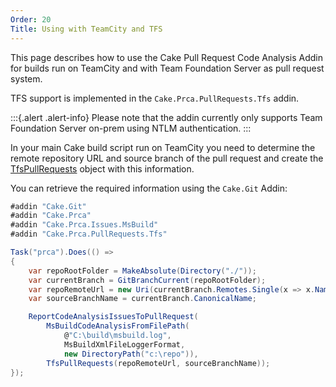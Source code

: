 ```yaml
---
Order: 20
Title: Using with TeamCity and TFS
---
```

This page describes how to use the Cake Pull Request Code Analysis Addin for builds run on
TeamCity and with Team Foundation Server as pull request system.

TFS support is implemented in the `Cake.Prca.PullRequests.Tfs` addin.

:::{.alert .alert-info}
Please note that the addin currently only supports Team Foundation Server on-prem using NTLM authentication.
:::

In your main Cake build script run on TeamCity you need to determine the remote repository URL and
source branch of the pull request and create the [TfsPullRequests] object with this information.

You can retrieve the required information using the `Cake.Git` Addin:

```csharp
#addin "Cake.Git"
#addin "Cake.Prca"
#addin "Cake.Prca.Issues.MsBuild"
#addin "Cake.Prca.PullRequests.Tfs"

Task("prca").Does(() =>
{
    var repoRootFolder = MakeAbsolute(Directory("./"));
    var currentBranch = GitBranchCurrent(repoRootFolder);
    var repoRemoteUrl = new Uri(currentBranch.Remotes.Single(x => x.Name == "origin").Url);
    var sourceBranchName = currentBranch.CanonicalName;

    ReportCodeAnalysisIssuesToPullRequest(
        MsBuildCodeAnalysisFromFilePath(
            @"C:\build\msbuild.log",
            MsBuildXmlFileLoggerFormat,
            new DirectoryPath("c:\repo")),
        TfsPullRequests(repoRemoteUrl, sourceBranchName));
});
```

[TfsPullRequests]: ../../api/Cake.Prca.PullRequests.Tfs/TfsPullRequestSystemAliases/